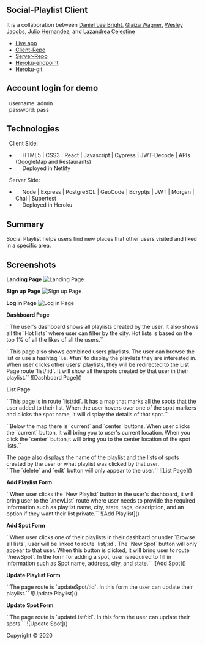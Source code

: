## Social-Playlist Client

It is a collaboration between [Daniel Lee Bright](https://github.com/Brahyt), [Glaiza Wagner](https://github.com/glaizawagner), [Wesley Jacobs](https://github.com/wjacobs71086), [Julio Hernandez](https://github.com/hernandez-crypto), and [Lazandrea Celestine](https://github.com/zeecelest)

- [Live app](https://social-playlist.netlify.com)
- [Client-Repo](https://github.com/thinkful-ei-heron/SocialPlaylist-Client)
- [Server-Repo](https://github.com/thinkful-ei-heron/SocialPlaylist-server)
- [Heroku-endpoint](https://still-fortress-90057.herokuapp.com)
- [Heroku-git](https://git.heroku.com/still-fortress-90057.git)

## Account login for demo

&ensp;username: admin </br>
&ensp;password: pass

## Technologies

&ensp;Client Side:<br>
- &ensp;&ensp; HTML5 | CSS3 | React  |  Javascript  |  Cypress   |  JWT-Decode  |  APIs (GoogleMap and Restaurants)</br>
- &ensp;&ensp; Deployed in Netlify

&ensp;Server Side:<br>
- &ensp;&ensp; Node | Express | PostgreSQL | GeoCode | Bcryptjs | JWT | Morgan | Chai | Supertest</br>
- &ensp;&ensp; Deployed in Heroku 

## Summary
Social Playlist helps users find new places that other users visited and liked in a specific area. 

## Screenshots
<strong>Landing Page</strong>
![Landing Page]()

<strong>Sign up Page</strong>
![Sign up Page]()

<strong>Log in Page</strong>
![Log in Page]()

<strong>Dashboard Page</strong>
<p>``The user's dashboard shows all playlists created by the user. It also shows all the `Hot lists` where user can filter by the city. Hot lists is based on the top 1% of all the likes of all the users.``
<p>``This page also shows combined users playlists. The user can browse the list or use a hashtag `i.e. #fun` to display the playlists they are interested in. When user clicks other users' playlists, they will be redirected to the List Page route `list/:id`. It will show all the spots created by that user in their playlist.``
![Dashboard Page]()

<strong>List Page</strong>
<p>``This page is in route `list/:id`. It has a map that marks all the spots that the user added to their list. When the user hovers over one of the spot markers and clicks the spot name, it will display the details of that spot.``
<p>``Below the map there is `current` and `center` buttons. When user clicks the `current` button, it will bring you to user's current location. When you click the `center` button,it will bring you to the center location of the spot lists.``
<p>The page also displays the name of the playlist and the lists of spots created by the user or what playlist was clicked by that user.</br>
``The `delete` and `edit` button will only appear to the user.``
![List Page]()

<strong>Add Playlist Form</strong>
<p>``When user clicks the `New Playlist` button in the user's dashboard, it will bring user to the `/newList` route where user needs to provide the required information such as playlist name, city, state, tags, description, and an option if they want their list private.``
![Add Playlist]()

<strong>Add Spot Form</strong>
<p>``When user clicks one of their playlists in their dashbard or under `Browse all lists`, user will be linked to route `list/:id`. The `New Spot` button will only appear to that user. When this button is clicked, it will bring user to route `/newSpot`. In the form for adding a spot, user is required to fill in information such as Spot name, address, city, and state.``
![Add Spot]()

<strong>Update Playlist Form</strong>
<p>``The page route is `updateSpot/:id`. In this form the user can update their playlist.``
![Update Playlist]()

<strong>Update Spot Form</strong>
<p>``The page route is `updateList/:id`. In this form the user can update their spots.``
![Update Spot]()


Copyright © 2020